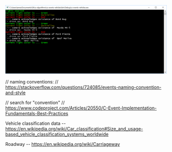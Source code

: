 ﻿![lights showning colored in console](https://github.com/nastajus/cs-algorithms/raw/master/cs-events-vehicles/readme/console-sample2.png "lights showning colored in console")


// naming conventions:
// https://stackoverflow.com/questions/724085/events-naming-convention-and-style


// search for "convention"
// https://www.codeproject.com/Articles/20550/C-Event-Implementation-Fundamentals-Best-Practices



Vehicle classification data -- https://en.wikipedia.org/wiki/Car_classification#Size_and_usage-based_vehicle_classification_systems_worldwide

Roadway -- https://en.wikipedia.org/wiki/Carriageway
